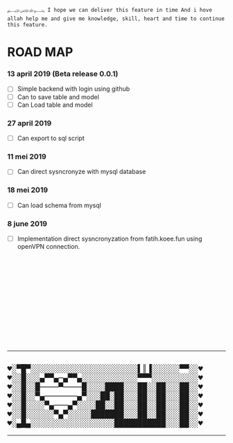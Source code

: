`
  ﷽
  I hope we can deliver this feature in time
  And i hove allah help me and give me knowledge, skill, heart and time to continue this feature.
`


# ROAD MAP
### 13 april 2019 (Beta release 0.0.1)
- [ ] Simple backend with login using github
- [ ] Can to save table and model 
- [ ] Can Load table and model

### 27 april 2019
- [ ] Can export to sql script

### 11 mei 2019
- [ ] Can direct sysncronyze with mysql database

### 18 mei 2019
- [ ] Can load schema from mysql

### 8 june 2019
- [ ] Implementation direct sysncronyzation from fatih.koee.fun using openVPN connection.

<br/>
<br/>
<br/>
<br/>
<br/>
<br/>
<br/>
<br/>
<br/>
<br/>
<br/>
<br/>


___
`
♥░▀█▀░░░░░░░░░░░░░░░░░░░░░░░▌║▐░░░░░░▀▀░░♥
♥░░█░░░▄▀▀▄─▄▀▀▄░░░░░░░░░░░░▀▀▀░░░░░░░░░░♥
♥░░█░░█────▀────█░░░░████░░░██░░██░░░██░░♥
♥░░█░░▀▄───────▄▀░░░██░██░░░██░░██░░░██░░♥
♥░░█░░░░▀▄───▄▀░░░░██░░██░░░██░░██░░░██░░♥
♥░░█░░░░░░▀▄▀░░░░░███████░░░██░░██░░░██░░♥
♥░▄█▄░░░░░░░░░░░░░░░░░░███████████░░░██░░♥
`
---
***